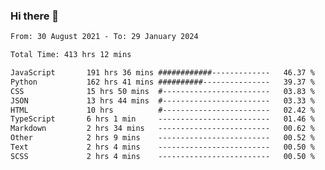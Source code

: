 ### Hi there 👋

<!--
**dominoto/dominoto** is a ✨ _special_ ✨ repository because its `README.md` (this file) appears on your GitHub profile.

Here are some ideas to get you started:

- 🔭 I’m currently working on ...
- 🌱 I’m currently learning ...
- 👯 I’m looking to collaborate on ...
- 🤔 I’m looking for help with ...
- 💬 Ask me about ...
- 📫 How to reach me: ...
- 😄 Pronouns: ...
- ⚡ Fun fact: ...
-->
<!--START_SECTION:waka-->

```txt
From: 30 August 2021 - To: 29 January 2024

Total Time: 413 hrs 12 mins

JavaScript       191 hrs 36 mins ############-------------   46.37 %
Python           162 hrs 41 mins ##########---------------   39.37 %
CSS              15 hrs 50 mins  #------------------------   03.83 %
JSON             13 hrs 44 mins  #------------------------   03.33 %
HTML             10 hrs          #------------------------   02.42 %
TypeScript       6 hrs 1 min     -------------------------   01.46 %
Markdown         2 hrs 34 mins   -------------------------   00.62 %
Other            2 hrs 9 mins    -------------------------   00.52 %
Text             2 hrs 4 mins    -------------------------   00.50 %
SCSS             2 hrs 4 mins    -------------------------   00.50 %
```

<!--END_SECTION:waka-->
